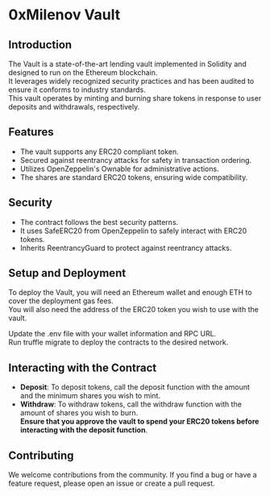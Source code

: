 # 0xMilenov Vault

## Introduction

The Vault is a state-of-the-art lending vault implemented in Solidity and designed to run on the Ethereum blockchain.      
It leverages widely recognized security practices and has been audited to ensure it conforms to industry standards.          
This vault operates by minting and burning share tokens in response to user deposits and withdrawals, respectively.      

## Features

- The vault supports any ERC20 compliant token.
- Secured against reentrancy attacks for safety in transaction ordering.
- Utilizes OpenZeppelin's Ownable for administrative actions.
- The shares are standard ERC20 tokens, ensuring wide compatibility.

## Security

- The contract follows the best security patterns.
- It uses SafeERC20 from OpenZeppelin to safely interact with ERC20 tokens.
- Inherits ReentrancyGuard to protect against reentrancy attacks.

## Setup and Deployment

To deploy the Vault, you will need an Ethereum wallet and enough ETH to cover the deployment gas fees.      
You will also need the address of the ERC20 token you wish to use with the vault.

Update the .env file with your wallet information and RPC URL.        
Run truffle migrate to deploy the contracts to the desired network.

## Interacting with the Contract

- **Deposit**: To deposit tokens, call the deposit function with the amount and the minimum shares you wish to mint.          
- **Withdraw**: To withdraw tokens, call the withdraw function with the amount of shares you wish to burn.              
**Ensure that you approve the vault to spend your ERC20 tokens before interacting with the deposit function**.

## Contributing
We welcome contributions from the community. If you find a bug or have a feature request, please open an issue or create a pull request.
